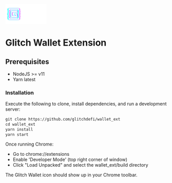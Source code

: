 <img src="src/assets/img/gl_logo.png" width="128"/>

# Glitch Wallet Extension

## Prerequisites

- NodeJS >= v11
- Yarn latest

### Installation

Execute the following to clone, install dependencies, and run a development server:

    git clone https://github.com/glitchdefi/wallet_ext
    cd wallet_ext
    yarn install
    yarn start

Once running Chrome:

- Go to chrome://extensions
- Enable 'Developer Mode' (top right corner of window)
- Click "Load Unpacked" and select the wallet_ext/build directory

The Glitch Wallet icon should show up in your Chrome toolbar.
